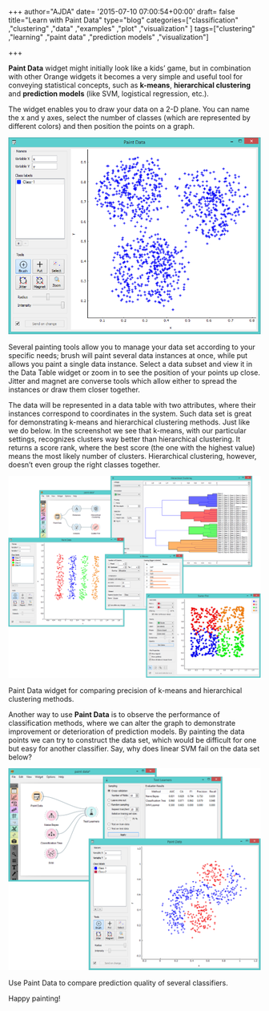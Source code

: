 +++
author="AJDA"
date= '2015-07-10 07:00:54+00:00'
draft= false
title="Learn with Paint Data"
type="blog"
categories=["classification" ,"clustering" ,"data" ,"examples" ,"plot" ,"visualization"  ]
tags=["clustering" ,"learning" ,"paint data" ,"prediction models" ,"visualization"]

+++

**Paint Data** widget might initially look like a kids’ game, but in combination with other Orange widgets it becomes a very simple and useful tool for conveying statistical concepts, such as **k-means**, **hierarchical clustering** and **prediction models** (like SVM, logistical regression, etc.).

The widget enables you to draw your data on a 2-D plane. You can name the x and y axes, select the number of classes (which are represented by different colors) and then position the points on a graph.

![](/images/2015/07/PaintData-Example.png)

Several painting tools allow you to manage your data set according to your specific needs; brush will paint several data instances at once, while put allows you paint a single data instance. Select a data subset and view it in the Data Table widget or zoom in to see the position of your points up close. Jitter and magnet are converse tools which allow either to spread the instances or draw them closer together.



The data will be represented in a data table with two attributes, where their instances correspond to coordinates in the system. Such data set is great for demonstrating k-means and hierarchical clustering methods. Just like we do below. In the screenshot we see that k-means, with our particular settings, recognizes clusters way better than hierarchical clustering. It returns a score rank, where the best score (the one with the highest value) means the most likely number of clusters. Hierarchical clustering, however, doesn’t even group the right classes together.

![](/images/2015/07/PaintData-k-means1.png)

Paint Data widget for comparing precision of k-means and hierarchical clustering methods.

Another way to use **Paint Data** is to observe the performance of classification methods, where we can alter the graph to demonstrate improvement or deterioration of prediction models. By painting the data points we can try to construct the data set, which would be difficult for one but easy for another classifier. Say, why does linear SVM fail on the data set below?

![](/images/2015/07/PaintData-TestLearners.png)

Use Paint Data to compare prediction quality of several classifiers.

Happy painting!
